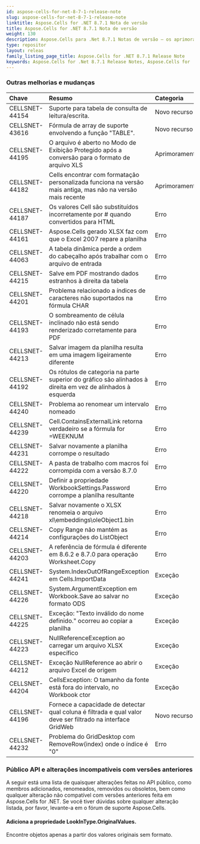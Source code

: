```yaml
---
id: aspose-cells-for-net-8-7-1-release-note
slug: aspose-cells-for-net-8-7-1-release-note
linktitle: Aspose.Cells for .NET 8.7.1 Nota de versão
title: Aspose.Cells for .NET 8.7.1 Nota de versão
weight: 130
description: Aspose.Cells para .Net 8.7.1 Notas de versão – os aprimoramentos mais recentes, novos recursos e correções
type: repositor
layout: releas
family_listing_page_title: Aspose.Cells for .NET 8.7.1 Release Note
keywords: Aspose.Cells for .Net 8.7.1 Release Notes, Aspose.Cells for .Net 8.7.1 updates and fixe
---
```

###  **Outras melhorias e mudanças**

|**Chave** |**Resumo** |**Categoria** |
| :- | :- | :- |
|CELLSNET-44154 | Suporte para tabela de consulta de leitura/escrita.| Novo recurso|
|CELLSNET-43616 | Fórmula de array de suporte envolvendo a função "TABLE".| Novo recurso|
|CELLSNET-44195 | O arquivo é aberto no Modo de Exibição Protegido após a conversão para o formato de arquivo XLS| Aprimoramento|
|CELLSNET-44182 | Cells encontrar com formatação personalizada funciona na versão mais antiga, mas não na versão mais recente| Aprimoramento|
|CELLSNET-44187 | Os valores Cell são substituídos incorretamente por # quando convertidos para HTML| Erro|
|CELLSNET-44161 | Aspose.Cells gerado XLSX faz com que o Excel 2007 repare a planilha| Erro|
|CELLSNET-44063 | A tabela dinâmica perde a ordem do cabeçalho após trabalhar com o arquivo de entrada| Erro|
|CELLSNET-44215 | Salve em PDF mostrando dados estranhos à direita da tabela| Erro|
|CELLSNET-44201 | Problema relacionado a índices de caracteres não suportados na fórmula CHAR| Erro|
|CELLSNET-44193 | O sombreamento de célula inclinado não está sendo renderizado corretamente para PDF| Erro|
|CELLSNET-44213 | Salvar imagem da planilha resulta em uma imagem ligeiramente diferente| Erro|
|CELLSNET-44192 | Os rótulos de categoria na parte superior do gráfico são alinhados à direita em vez de alinhados à esquerda| Erro|
|CELLSNET-44240 | Problema ao renomear um intervalo nomeado| Erro|
|CELLSNET-44239 |Cell.ContainsExternalLink retorna verdadeiro se a fórmula for =WEEKNUM| Erro|
|CELLSNET-44231 | Salvar novamente a planilha corrompe o resultado| Erro|
|CELLSNET-44222 | A pasta de trabalho com macros foi corrompida com a versão 8.7.0| Erro|
|CELLSNET-44220 | Definir a propriedade WorkbookSettings.Password corrompe a planilha resultante| Erro|
|CELLSNET-44218 | Salvar novamente o XLSX renomeia o arquivo xl\embeddings\oleObject1.bin| Erro|
|CELLSNET-44214 | Copy Range não mantém as configurações do ListObject| Erro|
|CELLSNET-44203 | A referência de fórmula é diferente em 8.6.2 e 8.7.0 para operação Worksheet.Copy| Erro|
|CELLSNET-44241 | System.IndexOutOfRangeException em Cells.ImportData| Exceção|
|CELLSNET-44226 | System.ArgumentException em Workbook.Save ao salvar no formato ODS| Exceção|
|CELLSNET-44225 | Exceção: "Texto inválido do nome definido." ocorreu ao copiar a planilha| Exceção|
|CELLSNET-44223 | NullReferenceException ao carregar um arquivo XLSX específico| Exceção|
|CELLSNET-44212 | Exceção NullReference ao abrir o arquivo Excel de origem| Exceção|
|CELLSNET-44204 | CellsException: O tamanho da fonte está fora do intervalo, no Workbook ctor| Exceção|
|CELLSNET-44196 |Fornece a capacidade de detectar qual coluna é filtrada e qual valor deve ser filtrado na interface GridWeb| Novo recurso|
|CELLSNET-44232 | Problema do GridDesktop com RemoveRow(index) onde o índice é "0"| Erro|
###  **Público API e alterações incompatíveis com versões anteriores**
A seguir está uma lista de quaisquer alterações feitas no API público, como membros adicionados, renomeados, removidos ou obsoletos, bem como qualquer alteração não compatível com versões anteriores feita em Aspose.Cells for .NET. Se você tiver dúvidas sobre qualquer alteração listada, por favor, levante-a em o fórum de suporte Aspose.Cells.
####  **Adiciona a propriedade LookInType.OriginalValues.**
Encontre objetos apenas a partir dos valores originais sem formato.
